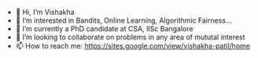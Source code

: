 - 👋 Hi, I’m Vishakha
- 👀 I’m interested in Bandits, Online Learning, Algorithmic Fairness...
- 🌱 I’m currently a PhD candidate at CSA, IISc Bangalore
- 💞️ I’m looking to collaborate on problems in any area of mututal interest
- 📫 How to reach me: https://sites.google.com/view/vishakha-patil/home
